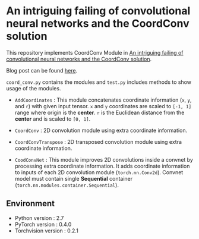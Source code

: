 # An intriguing failing of convolutional neural networks and the CoordConv solution

This repository implements CoordConv Module in [An intriguing failing of convolutional neural networks and the CoordConv solution](https://arxiv.org/abs/1807.03247).

Blog post can be found [here](https://eng.uber.com/coordconv/).

`coord_conv.py` contains the modules and `test.py` includes methods to show usage of the modules.

* `AddCoordinates` : This module concatenates coordinate information (`x`, `y`, and `r`) with given input tensor. `x` and `y` coordinates are scaled to `[-1, 1]` range where origin is the **center**. `r` is the Euclidean distance from the **center** and is scaled to `[0, 1]`.

* `CoordConv` : 2D convolution module using extra coordinate information.

* `CoordConvTranspose` : 2D transposed convolution module using extra coordinate information.

* `CoodConvNet` : This module improves 2D convolutions inside a convnet by processing extra coordinate information. It adds coordinate information to inputs of each 2D convolution module (`torch.nn.Conv2d`). Convnet model must contain single **Sequential** container (`torch.nn.modules.container.Sequential`).

## Environment

* Python version : 2.7
* PyTorch version : 0.4.0
* Torchvision version : 0.2.1
